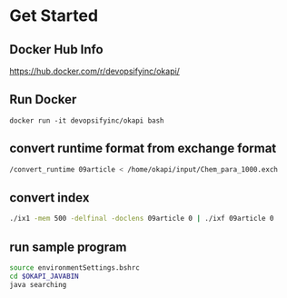 # Get Started
## Docker Hub Info
https://hub.docker.com/r/devopsifyinc/okapi/
## Run Docker
```
docker run -it devopsifyinc/okapi bash
```
## convert runtime format from exchange format
```bash
/convert_runtime 09article < /home/okapi/input/Chem_para_1000.exch
```

## convert index
```bash
./ix1 -mem 500 -delfinal -doclens 09article 0 | ./ixf 09article 0
```

## run sample program
```bash
source environmentSettings.bshrc
cd $OKAPI_JAVABIN
java searching
```
